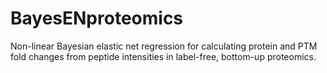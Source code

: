# BayesENproteomics
Non-linear Bayesian elastic net regression for calculating protein and PTM fold changes from peptide intensities in label-free, bottom-up proteomics.
